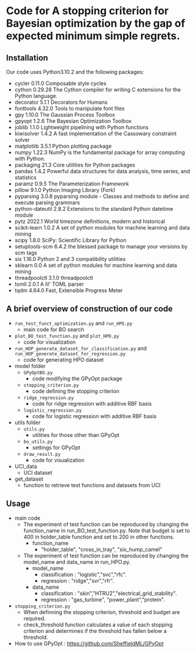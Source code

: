 # Code for A stopping criterion for Bayesian optimization by the gap of expected minimum simple regrets.

## Installation
Our code uses Python3.10.2 and the following packages:
- cycler          0.11.0  Composable style cycles
- cython          0.29.28 The Cython compiler for writing C extensions for the Python language.
- decorator       5.1.1   Decorators for Humans
- fonttools       4.32.0  Tools to manipulate font files
- gpy             1.10.0  The Gaussian Process Toolbox
- gpyopt          1.2.6   The Bayesian Optimization Toolbox
- joblib          1.1.0   Lightweight pipelining with Python functions
- kiwisolver      1.4.2   A fast implementation of the Cassowary constraint solver
- matplotlib      3.5.1   Python plotting package
- numpy           1.22.3  NumPy is the fundamental package for array computing with Python.
- packaging       21.3    Core utilities for Python packages
- pandas          1.4.2   Powerful data structures for data analysis, time series, and statistics
- paramz          0.9.5   The Parameterization Framework
- pillow          9.1.0   Python Imaging Library (Fork)
- pyparsing       3.0.8   pyparsing module - Classes and methods to define and execute parsing grammars
- python-dateutil 2.8.2   Extensions to the standard Python datetime module
- pytz            2022.1  World timezone definitions, modern and historical
- scikit-learn    1.0.2   A set of python modules for machine learning and data mining
- scipy           1.8.0   SciPy: Scientific Library for Python
- setuptools-scm  6.4.2   the blessed package to manage your versions by scm tags
- six             1.16.0  Python 2 and 3 compatibility utilities
- sklearn         0.0     A set of python modules for machine learning and data mining
- threadpoolctl   3.1.0   threadpoolctl
- tomli           2.0.1   A lil' TOML parser
- tqdm            4.64.0  Fast, Extensible Progress Meter

## A brief overview of construction of our code

- `run_test_funct_optimization.py` and `run_HPO.py`
  - main code for BO search
- `plot_BO_test_function.py` and `plot_HPO.py`
  - code for visualization
- `run_HOP_generate_dataset_for_classification.py` and `run_HOP_generate_dataset_for_regression.py`
  - code for generating HPO dataset
- model folder
  - `GPyOptBO.py`
    - code modifying the GPyOpt package
  - `stopping_criterion.py`
    - code defining the stopping criterion
  - `ridge_regression.py`
    - code for ridge regression with additive RBF basis
  - `logistic_regression.py`
    - code for logistic regression with additive RBF basis
- utils folder
  - `utils.py`
    - utilities for those other than GPyOpt
  - `bo_utils.py`
    - settings for GPyOpt
  - `draw_result.py`
    - code for visualization
- UCI_data
    - UCI dataset
- get_dataset
    - function to retrieve test functions and datasets from UCI

## Usage
- main code
    - The experiment of test function can be reproduced by changing the function_name in run_BO_test_function.py. Note that budget is set to 400 in holder_table function and set to 200 in other functions.
        - function_name
            - "holder_table", "cross_in_tray", "six_hump_camel"
    - The experiment of test function can be reproduced by changing the model_name and data_name in run_HPO.py.
        - model_name
            - classification : "logistic","svc","rfc". 
            - regression : "ridge","svr","rfr".
        - data_name
            - classification : "skin","HTRU2","electrical_grid_stability".
            - regression : "gas_turbine", "power_plant","protein".
- `stopping_criterion.py`
    - When definning the stopping criterion, threshold and budget are required.
    - check_threshold function calculates a value of each stopping criterion and determines if the threshold has fallen below a threshold.
- How to use GPyOpt : https://github.com/SheffieldML/GPyOpt
